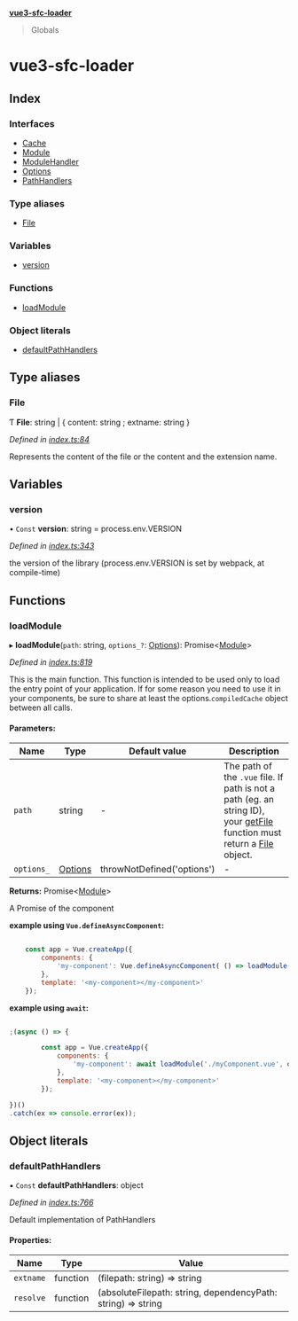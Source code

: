 **[vue3-sfc-loader](README.md)**

> Globals

# vue3-sfc-loader

## Index

### Interfaces

* [Cache](interfaces/cache.md)
* [Module](interfaces/module.md)
* [ModuleHandler](interfaces/modulehandler.md)
* [Options](interfaces/options.md)
* [PathHandlers](interfaces/pathhandlers.md)

### Type aliases

* [File](README.md#file)

### Variables

* [version](README.md#version)

### Functions

* [loadModule](README.md#loadmodule)

### Object literals

* [defaultPathHandlers](README.md#defaultpathhandlers)

## Type aliases

### File

Ƭ  **File**: string \| { content: string ; extname: string  }

*Defined in [index.ts:84](https://github.com/FranckFreiburger/vue3-sfc-loader/blob/f3c303d/src/index.ts#L84)*

Represents the content of the file or the content and the extension name.

## Variables

### version

• `Const` **version**: string = process.env.VERSION

*Defined in [index.ts:343](https://github.com/FranckFreiburger/vue3-sfc-loader/blob/f3c303d/src/index.ts#L343)*

the version of the library (process.env.VERSION is set by webpack, at compile-time)

## Functions

### loadModule

▸ **loadModule**(`path`: string, `options_?`: [Options](interfaces/options.md)): Promise<[Module](interfaces/module.md)\>

*Defined in [index.ts:819](https://github.com/FranckFreiburger/vue3-sfc-loader/blob/f3c303d/src/index.ts#L819)*

This is the main function.
This function is intended to be used only to load the entry point of your application.
If for some reason you need to use it in your components, be sure to share at least the options.`compiledCache` object between all calls.

#### Parameters:

Name | Type | Default value | Description |
------ | ------ | ------ | ------ |
`path` | string | - | The path of the `.vue` file. If path is not a path (eg. an string ID), your [getFile](interfaces/options.md#getfile) function must return a [File](README.md#file) object. |
`options_` | [Options](interfaces/options.md) | throwNotDefined('options') | - |

**Returns:** Promise<[Module](interfaces/module.md)\>

A Promise of the component

**example using `Vue.defineAsyncComponent`:**

```javascript

	const app = Vue.createApp({
		components: {
			'my-component': Vue.defineAsyncComponent( () => loadModule('./myComponent.vue', options) )
		},
		template: '<my-component></my-component>'
	});

```

**example using `await`:**

```javascript

;(async () => {

		const app = Vue.createApp({
			components: {
				'my-component': await loadModule('./myComponent.vue', options)
			},
			template: '<my-component></my-component>'
		});

})()
.catch(ex => console.error(ex));

```

## Object literals

### defaultPathHandlers

▪ `Const` **defaultPathHandlers**: object

*Defined in [index.ts:766](https://github.com/FranckFreiburger/vue3-sfc-loader/blob/f3c303d/src/index.ts#L766)*

Default implementation of PathHandlers

#### Properties:

Name | Type | Value |
------ | ------ | ------ |
`extname` | function | (filepath: string) => string |
`resolve` | function | (absoluteFilepath: string, dependencyPath: string) => string |
